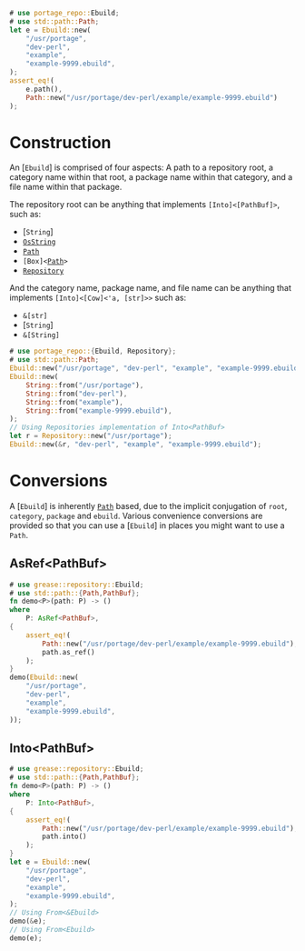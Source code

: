 ```rust
# use portage_repo::Ebuild;
# use std::path::Path;
let e = Ebuild::new(
    "/usr/portage",
    "dev-perl",
    "example",
    "example-9999.ebuild",
);
assert_eq!(
    e.path(),
    Path::new("/usr/portage/dev-perl/example/example-9999.ebuild")
);
```

# Construction

An [`Ebuild`] is comprised of four aspects: A path to a repository root, a
category name within that root, a package name within that category, and a
file name within that package.

The repository root can be anything that implements
<code>[Into]\<[PathBuf]></code>, such as:
* [`String`]
* [`OsString`](std::ffi::OsString)
* [`Path`](std::path::Path)
* <code>[Box]\<[Path](std::path::Path)></code>
* [`Repository`](crate::Repository)

And the category name, package name, and file name can be anything that
implements <code>[Into]\<[Cow]\<'a, [str]>></code> such as:

* <code>&[str]</code>
* [`String`]
* <code>&[String]</code>

```rust
# use portage_repo::{Ebuild, Repository};
# use std::path::Path;
Ebuild::new("/usr/portage", "dev-perl", "example", "example-9999.ebuild");
Ebuild::new(
    String::from("/usr/portage"),
    String::from("dev-perl"),
    String::from("example"),
    String::from("example-9999.ebuild"),
);
// Using Repositories implementation of Into<PathBuf>
let r = Repository::new("/usr/portage");
Ebuild::new(&r, "dev-perl", "example", "example-9999.ebuild");
```

# Conversions
A [`Ebuild`] is inherently [`Path`](std::path::Path) based, due to the
implicit conjugation of `root`, `category`, `package` and `ebuild`.
Various convenience conversions are provided so that you can use a
[`Ebuild`] in places you might want to use a `Path`.

## AsRef\<PathBuf\>
```rust
# use grease::repository::Ebuild;
# use std::path::{Path,PathBuf};
fn demo<P>(path: P) -> ()
where
    P: AsRef<PathBuf>,
{
    assert_eq!(
        Path::new("/usr/portage/dev-perl/example/example-9999.ebuild"),
        path.as_ref()
    );
}
demo(Ebuild::new(
    "/usr/portage",
    "dev-perl",
    "example",
    "example-9999.ebuild",
));
```
## Into\<PathBuf\>
```rust
# use grease::repository::Ebuild;
# use std::path::{Path,PathBuf};
fn demo<P>(path: P) -> ()
where
    P: Into<PathBuf>,
{
    assert_eq!(
        Path::new("/usr/portage/dev-perl/example/example-9999.ebuild"),
        path.into()
    );
}
let e = Ebuild::new(
    "/usr/portage",
    "dev-perl",
    "example",
    "example-9999.ebuild",
);
// Using From<&Ebuild>
demo(&e);
// Using From<Ebuild>
demo(e);
```
